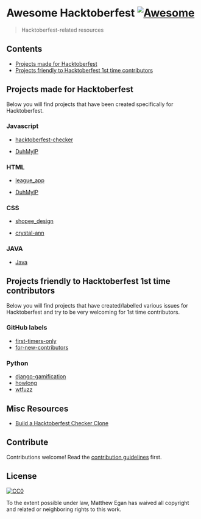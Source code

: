 # Awesome Hacktoberfest [![Awesome](https://cdn.rawgit.com/sindresorhus/awesome/d7305f38d29fed78fa85652e3a63e154dd8e8829/media/badge.svg)](https://github.com/sindresorhus/awesome)

> Hacktoberfest-related resources


## Contents

- [Projects made for Hacktoberfest](#projects-made-for-hacktoberfest)
- [Projects friendly to Hacktoberfest 1st time contributors](#projects-friendly-to-hacktoberfest-1st-time-contributors)


## Projects made for Hacktoberfest

Below you will find projects that have been created specifically for Hacktoberfest.

### Javascript

- [hacktoberfest-checker](https://github.com/jenkoian/hacktoberfest-checker)

- [DuhMyIP](https://github.com/thedmeyer/DuhMyIP)

### HTML

- [league_app](https://github.com/connorphee/league_app)

- [DuhMyIP](https://github.com/thedmeyer/DuhMyIP)

### CSS

- [shopee_design](https://github.com/bluetch/shopee_design)

- [crystal-ann](https://github.com/crystal-community/crystal-ann)

### JAVA

- [Java](https://github.com/TheAlgorithms/Java)

## Projects friendly to Hacktoberfest 1st time contributors

Below you will find projects that have created/labelled various issues for Hacktoberfest and try to be very welcoming for 1st time contributors.

### GitHub labels

- [first-timers-only](https://github.com/search?q=label%3Afirst-timers-only+state%3Aopen+type%3Aissue)
- [for-new-contributors](https://github.com/search?q=label%3Afor-new-contributors+state%3Aopen+type%3Aissue)

### Python

- [django-gamification](https://github.com/mattjegan/django-gamification)
- [howlong](https://github.com/mattjegan/HowLong)
- [wtfuzz](https://github.com/mattjegan/wtfuzz)

## Misc Resources

- [Build a Hacktoberfest Checker Clone](https://pybit.es/codechallenge38.html)

## Contribute

Contributions welcome! Read the [contribution guidelines](contributing.md) first.


## License

[![CC0](http://mirrors.creativecommons.org/presskit/buttons/88x31/svg/cc-zero.svg)](http://creativecommons.org/publicdomain/zero/1.0)

To the extent possible under law, Matthew Egan has waived all copyright and
related or neighboring rights to this work.

